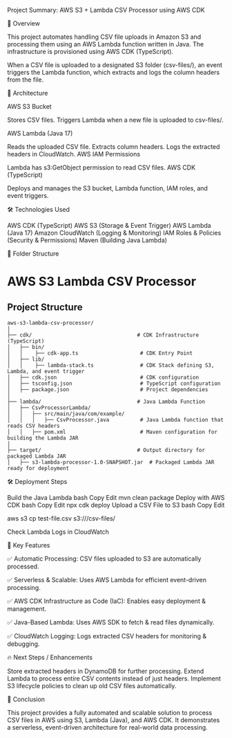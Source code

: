 Project Summary: AWS S3 + Lambda CSV Processor using AWS CDK

📌 Overview

This project automates handling CSV file uploads in Amazon S3 and processing them using an AWS Lambda function written in Java. The infrastructure is provisioned using AWS CDK (TypeScript).

When a CSV file is uploaded to a designated S3 folder (csv-files/), an event triggers the Lambda function, which extracts and logs the column headers from the file.

🚀 Architecture

AWS S3 Bucket

Stores CSV files.
Triggers Lambda when a new file is uploaded to csv-files/.

AWS Lambda (Java 17)

Reads the uploaded CSV file.
Extracts column headers.
Logs the extracted headers in CloudWatch.
AWS IAM Permissions

Lambda has s3:GetObject permission to read CSV files.
AWS CDK (TypeScript)

Deploys and manages the S3 bucket, Lambda function, IAM roles, and event triggers.

🛠️ Technologies Used

AWS CDK (TypeScript)
AWS S3 (Storage & Event Trigger)
AWS Lambda (Java 17)
Amazon CloudWatch (Logging & Monitoring)
IAM Roles & Policies (Security & Permissions)
Maven (Building Java Lambda)


📂 Folder Structure

# AWS S3 Lambda CSV Processor

## Project Structure

```text
aws-s3-lambda-csv-processor/
│
├── cdk/                                  # CDK Infrastructure (TypeScript)
│   ├── bin/
│   │    ├── cdk-app.ts                    # CDK Entry Point
│   ├── lib/
│   │    ├── lambda-stack.ts               # CDK Stack defining S3, Lambda, and event trigger
│   ├── cdk.json                           # CDK configuration
│   ├── tsconfig.json                      # TypeScript configuration
│   ├── package.json                       # Project dependencies
│
├── lambda/                               # Java Lambda Function
│   ├── CsvProcessorLambda/
│   │   ├── src/main/java/com/example/
│   │   │   ├── CsvProcessor.java          # Java Lambda function that reads CSV headers
│   │   ├── pom.xml                        # Maven configuration for building the Lambda JAR
│
├── target/                               # Output directory for packaged Lambda JAR
│   ├── s3-lambda-processor-1.0-SNAPSHOT.jar  # Packaged Lambda JAR ready for deployment

```

🛠️ Deployment Steps

Build the Java Lambda
bash
Copy
Edit
mvn clean package
Deploy with AWS CDK
bash
Copy
Edit
npx cdk deploy
Upload a CSV File to S3
bash
Copy
Edit

aws s3 cp test-file.csv s3://<your-bucket-name>/csv-files/

Check Lambda Logs in CloudWatch

📌 Key Features

✅ Automatic Processing: CSV files uploaded to S3 are automatically processed.

✅ Serverless & Scalable: Uses AWS Lambda for efficient event-driven processing.

✅ AWS CDK Infrastructure as Code (IaC): Enables easy deployment & management.

✅ Java-Based Lambda: Uses AWS SDK to fetch & read files dynamically.

✅ CloudWatch Logging: Logs extracted CSV headers for monitoring & debugging.

🔥 Next Steps / Enhancements

Store extracted headers in DynamoDB for further processing.
Extend Lambda to process entire CSV contents instead of just headers.
Implement S3 lifecycle policies to clean up old CSV files automatically.

🎯 Conclusion

This project provides a fully automated and scalable solution to process CSV files in AWS using S3, Lambda (Java), and AWS CDK. 
It demonstrates a serverless, event-driven architecture for real-world data processing.
